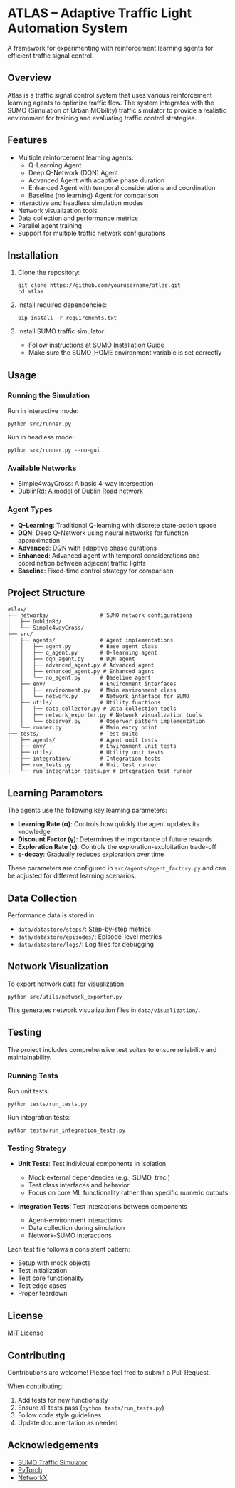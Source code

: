 # ATLAS – Adaptive Traffic Light Automation System

A framework for experimenting with reinforcement learning agents for efficient traffic signal control.

## Overview

Atlas is a traffic signal control system that uses various reinforcement learning agents to optimize traffic flow. The system integrates with the SUMO (Simulation of Urban MObility) traffic simulator to provide a realistic environment for training and evaluating traffic control strategies.

## Features

- Multiple reinforcement learning agents:
  - Q-Learning Agent
  - Deep Q-Network (DQN) Agent
  - Advanced Agent with adaptive phase duration
  - Enhanced Agent with temporal considerations and coordination
  - Baseline (no learning) Agent for comparison
- Interactive and headless simulation modes
- Network visualization tools
- Data collection and performance metrics
- Parallel agent training
- Support for multiple traffic network configurations

## Installation

1. Clone the repository:
   ```
   git clone https://github.com/yourusername/atlas.git
   cd atlas
   ```

2. Install required dependencies:
   ```
   pip install -r requirements.txt
   ```

3. Install SUMO traffic simulator:
   - Follow instructions at [SUMO Installation Guide](https://sumo.dlr.de/docs/Installing/index.html)
   - Make sure the SUMO_HOME environment variable is set correctly

## Usage

### Running the Simulation

Run in interactive mode:
```
python src/runner.py
```

Run in headless mode:
```
python src/runner.py --no-gui
```

### Available Networks

- Simple4wayCross: A basic 4-way intersection
- DublinRd: A model of Dublin Road network

### Agent Types

- **Q-Learning**: Traditional Q-learning with discrete state-action space
- **DQN**: Deep Q-Network using neural networks for function approximation
- **Advanced**: DQN with adaptive phase durations
- **Enhanced**: Advanced agent with temporal considerations and coordination between adjacent traffic lights
- **Baseline**: Fixed-time control strategy for comparison

## Project Structure

```
atlas/
├── networks/                # SUMO network configurations
│   ├── DublinRd/
│   └── Simple4wayCross/
├── src/
│   ├── agents/              # Agent implementations
│   │   ├── agent.py         # Base agent class
│   │   ├── q_agent.py       # Q-learning agent
│   │   ├── dqn_agent.py     # DQN agent
│   │   ├── advanced_agent.py # Advanced agent
│   │   ├── enhanced_agent.py # Enhanced agent
│   │   └── no_agent.py      # Baseline agent
│   ├── env/                 # Environment interfaces
│   │   ├── environment.py   # Main environment class
│   │   └── network.py       # Network interface for SUMO
│   ├── utils/               # Utility functions
│   │   ├── data_collector.py # Data collection tools
│   │   ├── network_exporter.py # Network visualization tools
│   │   └── observer.py      # Observer pattern implementation
│   └── runner.py            # Main entry point
├── tests/                   # Test suite
│   ├── agents/              # Agent unit tests
│   ├── env/                 # Environment unit tests
│   ├── utils/               # Utility unit tests
│   ├── integration/         # Integration tests
│   ├── run_tests.py         # Unit test runner
│   └── run_integration_tests.py # Integration test runner
```

## Learning Parameters

The agents use the following key learning parameters:

- **Learning Rate (α)**: Controls how quickly the agent updates its knowledge
- **Discount Factor (γ)**: Determines the importance of future rewards
- **Exploration Rate (ε)**: Controls the exploration-exploitation trade-off
- **ε-decay**: Gradually reduces exploration over time

These parameters are configured in `src/agents/agent_factory.py` and can be adjusted for different learning scenarios.

## Data Collection

Performance data is stored in:
- `data/datastore/steps/`: Step-by-step metrics
- `data/datastore/episodes/`: Episode-level metrics
- `data/datastore/logs/`: Log files for debugging

## Network Visualization

To export network data for visualization:
```
python src/utils/network_exporter.py
```

This generates network visualization files in `data/visualization/`.

## Testing

The project includes comprehensive test suites to ensure reliability and maintainability.

### Running Tests

Run unit tests:
```
python tests/run_tests.py
```

Run integration tests:
```
python tests/run_integration_tests.py
```

### Testing Strategy

- **Unit Tests**: Test individual components in isolation
  - Mock external dependencies (e.g., SUMO, traci)
  - Test class interfaces and behavior
  - Focus on core ML functionality rather than specific numeric outputs

- **Integration Tests**: Test interactions between components
  - Agent-environment interactions
  - Data collection during simulation
  - Network-SUMO interactions

Each test file follows a consistent pattern:
- Setup with mock objects
- Test initialization
- Test core functionality
- Test edge cases
- Proper teardown

## License

[MIT License](LICENSE)

## Contributing

Contributions are welcome! Please feel free to submit a Pull Request.

When contributing:
1. Add tests for new functionality
2. Ensure all tests pass (`python tests/run_tests.py`)
3. Follow code style guidelines
4. Update documentation as needed

## Acknowledgements

- [SUMO Traffic Simulator](https://www.eclipse.org/sumo/)
- [PyTorch](https://pytorch.org/)
- [NetworkX](https://networkx.org/)